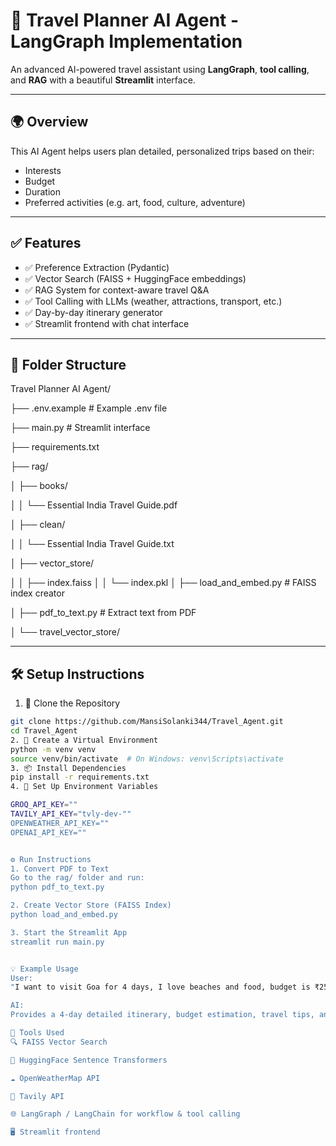 # 🧭 Travel Planner AI Agent - LangGraph Implementation

An advanced AI-powered travel assistant using **LangGraph**, **tool calling**, and **RAG** with a beautiful **Streamlit** interface.

---

## 🌍 Overview

This AI Agent helps users plan detailed, personalized trips based on their:
- Interests
- Budget
- Duration
- Preferred activities (e.g. art, food, culture, adventure)

---

## ✅ Features

- ✅ Preference Extraction (Pydantic)
- ✅ Vector Search (FAISS + HuggingFace embeddings)
- ✅ RAG System for context-aware travel Q&A
- ✅ Tool Calling with LLMs (weather, attractions, transport, etc.)
- ✅ Day-by-day itinerary generator
- ✅ Streamlit frontend with chat interface

---

## 📁 Folder Structure
Travel Planner AI Agent/

├── .env.example # Example .env file

├── main.py # Streamlit interface

├── requirements.txt

├── rag/

│ ├── books/

│ │ └── Essential India Travel Guide.pdf

│ ├── clean/

│ │ └── Essential India Travel Guide.txt

│ ├── vector_store/

│ │ ├── index.faiss
│ │ └── index.pkl
│ ├── load_and_embed.py # FAISS index creator

│ ├── pdf_to_text.py # Extract text from PDF

│ └── travel_vector_store/

---

## 🛠 Setup Instructions

1. 🔽 Clone the Repository
```bash
git clone https://github.com/MansiSolanki344/Travel_Agent.git
cd Travel_Agent
2. 🐍 Create a Virtual Environment
python -m venv venv
source venv/bin/activate  # On Windows: venv\Scripts\activate
3. 📦 Install Dependencies
pip install -r requirements.txt
4. 🔐 Set Up Environment Variables

GROQ_API_KEY=""
TAVILY_API_KEY="tvly-dev-""
OPENWEATHER_API_KEY=""
OPENAI_API_KEY=""


⚙️ Run Instructions
1. Convert PDF to Text
Go to the rag/ folder and run:
python pdf_to_text.py

2. Create Vector Store (FAISS Index)
python load_and_embed.py

3. Start the Streamlit App
streamlit run main.py


💡 Example Usage
User:
"I want to visit Goa for 4 days, I love beaches and food, budget is ₹25,000"

AI:
Provides a 4-day detailed itinerary, budget estimation, travel tips, and real-time weather info.

🔧 Tools Used
🔍 FAISS Vector Search

🧠 HuggingFace Sentence Transformers

☁️ OpenWeatherMap API

🧭 Tavily API

🌐 LangGraph / LangChain for workflow & tool calling

🖥 Streamlit frontend



